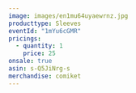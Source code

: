 ```yaml
---
image: images/en1mu64uyaewrnz.jpg
producttype: Sleeves
eventId: "1mYu6cGMR"
pricings:
  - quantity: 1
    price: 25
onsale: true
asin: s-Q5JiNrg-s
merchandise: comiket
---
```


